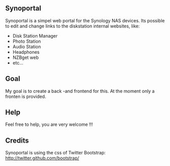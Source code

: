 Synoportal
----------

Synoportal is a simpel web portal for the Synology NAS devices.
Its possible to edit and change links to the diskstation internal websites, like:
* Disk Station Manager
* Photo Station
* Audio Station
* Headphones
* NZBget web 
* etc...

Goal
----
My goal is to create a back -and frontend for this.
At the moment only a fronten is provided.

Help
----
Feel free to help, you are very welcome  !!!

Credits
-------
Synoportal is using the css of Twitter Bootstrap: http://twitter.github.com/bootstrap/

